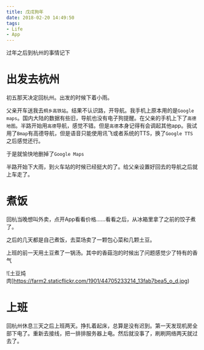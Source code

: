 ```yaml
---
title: 戊戌狗年
date: 2018-02-20 14:49:50
tags:
- Life
- App
---
```

过年之后到杭州的事情记下
<!--more-->
# 出发去杭州
初五那天决定回杭州。出发的时候下着小雨。

父亲开车送我去`桐乡高铁站`。结果不认识路，开导航。我手机上原本用的是`Google maps`。国内大陆的数据有些旧，导航也没有电子狗提醒。在父亲的手机上下了`高德地图`。半路开始用`高德`导航，感觉不错。但是`高德`本身记得有会调起其他app。我试用了`Bmap`有高德导航，但是语音只能使用讯飞或者系统的TTS，换了`Google TTS`之后感觉还行。

于是就愉快地删掉了`Google Maps`

半路开始下大雨，到火车站的时候已经挺大的了。给父亲设置好回去的导航之后就上车走了。

# 煮饭
回杭当晚想叫外卖，点开App看看价格……看看之后，从冰箱里拿了之前的饺子煮了。

之后的几天都是自己煮饭，去菜场卖了一颗包心菜和几颗土豆。

上班的前一天用土豆煮了一锅汤。其中的香菇泡的时候出了问题感觉少了特有的香气

![土豆炖肉]https://farm2.staticflickr.com/1901/44705233214_13fab7bea5_o_d.jpg)

# 上班
回杭州休息三天之后上班两天。挣扎着起床，总算是没有迟到。第一天发现机房全部下电了。重新去接线，把一排排服务器上电。然后就没事了，刷刷网络两天就过去了。